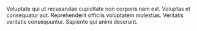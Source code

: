Voluptate qui ut recusandae cupiditate non corporis nam est. Voluptas et consequatur aut. Reprehenderit officiis voluptatem molestias. Veritatis veritatis consequuntur. Sapiente qui animi deserunt.